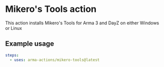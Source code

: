 # Mikero's Tools action

This action installs Mikero's Tools for Arma 3 and DayZ on either Windows or Linux

## Example usage

```yaml
steps:
  - uses: arma-actions/mikero-tools@latest
```
